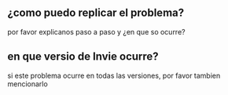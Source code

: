 ## ¿como puedo replicar el problema?
por favor explicanos paso a paso y ¿en que so ocurre?
## en que versio  de Invie ocurre?
si este problema ocurre en todas las versiones, por favor tambien mencionarlo
